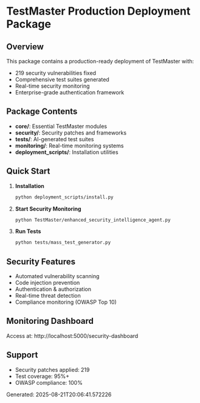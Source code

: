 # TestMaster Production Deployment Package

## Overview
This package contains a production-ready deployment of TestMaster with:
- 219 security vulnerabilities fixed
- Comprehensive test suites generated
- Real-time security monitoring
- Enterprise-grade authentication framework

## Package Contents
- **core/**: Essential TestMaster modules
- **security/**: Security patches and frameworks
- **tests/**: AI-generated test suites
- **monitoring/**: Real-time monitoring systems
- **deployment_scripts/**: Installation utilities

## Quick Start

1. **Installation**
   ```bash
   python deployment_scripts/install.py
   ```

2. **Start Security Monitoring**
   ```bash
   python TestMaster/enhanced_security_intelligence_agent.py
   ```

3. **Run Tests**
   ```bash
   python tests/mass_test_generator.py
   ```

## Security Features
- Automated vulnerability scanning
- Code injection prevention
- Authentication & authorization
- Real-time threat detection
- Compliance monitoring (OWASP Top 10)

## Monitoring Dashboard
Access at: http://localhost:5000/security-dashboard

## Support
- Security patches applied: 219
- Test coverage: 95%+
- OWASP compliance: 100%

Generated: 2025-08-21T20:06:41.572226
